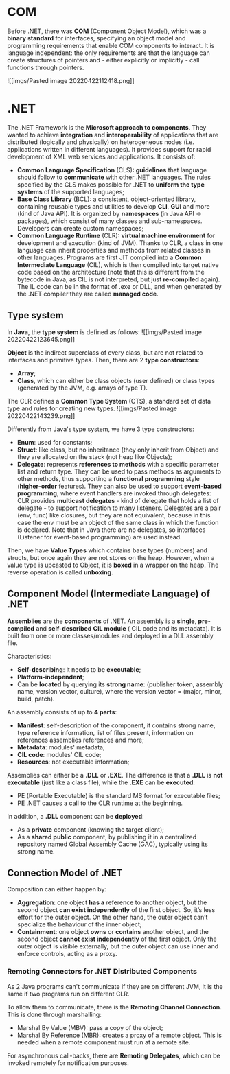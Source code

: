# COM
Before .NET, there was **COM** (Component Object Model), which was a **binary standard** for interfaces, specifying an object model and programming requirements that enable COM components to interact. It is language independent: the only requirements are that the language can create structures of pointers and - either explicitly or implicitly - call functions through pointers.

![[imgs/Pasted image 20220422112418.png]]

# .NET
The .NET Framework is the **Microsoft approach to components**. They wanted to achieve **integration** and **interoperability** of applications that are distributed (logically and physically) on heterogeneous nodes (i.e. applications written in different languages). It provides support for rapid development of XML web services and applications. It consists of:
- **Common Language Specification** (CLS): **guidelines** that language should follow to **communicate** with other .NET languages. The rules specified by the CLS makes possible for .NET to **uniform the type systems** of the supported languages;
- **Base Class Library** (BCL): a consistent, object-oriented library, containing reusable types and utilities to develop **CLI**, **GUI** and more (kind of Java API). It is organized by **namespaces** (in Java API -> packages), which consist of many classes and sub-namespaces. Developers can create custom namespaces;
- **Common Language Runtime** (CLR): **virtual machine environment** for development and execution (kind of JVM). Thanks to CLR, a class in one language can inherit properties and methods from related classes in other languages. Programs are first JIT compiled into a **Common Intermediate Language** (CIL), which is then compiled into target native code based on the architecture (note that this is different from the bytecode in Java, as CIL is not interpreted, but just **re-compiled** again). The IL code can be in the format of .exe or DLL, and when generated by the .NET compiler they are called **managed code**.

## Type system
In **Java**, the **type system** is defined as follows:
![[imgs/Pasted image 20220422123645.png]]

**Object** is the indirect superclass of every class, but are not related to interfaces and primitive types. Then, there are 2 **type constructors**:
- **Array**;
- **Class**, which can either be class objects (user defined) or class types (generated by the JVM, e.g. arrays of type T).

The CLR defines a **Common Type System** (CTS), a standard set of data type and rules for creating new types.
![[imgs/Pasted image 20220422143239.png]]

Differently from Java's type system, we have 3 type constructors:
- **Enum**: used for constants;
- **Struct**: like class, but no inheritance (they only inherit from Object) and they are allocated on the stack (not heap like Objects);
- **Delegate**: represents **references to methods** with a specific parameter list and return type. They can be used to pass methods as arguments to other methods, thus supporting a **functional programming** style (**higher-order** features). They can also be used to support **event-based programming**, where event handlers are invoked through delegates: CLR provides **multicast delegates** - kind of delegate that holds a list of delegate - to support notification to many listeners. Delegates are a pair (env, func) like closures, but they are not equivalent, because in this case the env must be an object of the same class in which the function is declared. Note that in Java there are no delegates, so interfaces (Listener for event-based programming) are used instead.

Then, we have **Value Types** which contains base types (numbers) and structs, but once again they are not stores on the heap. However, when a value type is upcasted to Object, it is **boxed** in a wrapper on the heap. The reverse operation is called **unboxing**.

## Component Model (Intermediate Language) of .NET
**Assemblies** are the **components** of .NET. An assembly is a **single**, **pre-compiled** and **self-described** **CIL module** ( CIL code and its metadata). It is built from one or more classes/modules and deployed in a DLL assembly file.

Characteristics:
- **Self-describing**: it needs to be **executable**;
- **Platform-independent**;
- Can be **located** by querying its **strong name**: (publisher token, assembly name, version vector, culture), where the version vector = (major, minor, build, patch).

An assembly consists of up to **4 parts**:
- **Manifest**: self-description of the component, it contains strong name, type reference information, list of files present, information on references assemblies references and more;
- **Metadata**: modules' metadata;
- **CIL code**: modules' CIL code;
- **Resources**: not executable information;

Assemblies can either be a **.DLL** or **.EXE**. The difference is that a **.DLL** is **not executable** (just like a class file), while the **.EXE** can be **executed**:
- PE (Portable Executable) is the standard MS format for executable files;
- PE .NET causes a call to the CLR runtime at the beginning.

In addition, a **.DLL** component can be **deployed**:
- As a **private** component (knowing the target client);
- As a **shared public** component, by publishing it in a centralized repository named Global Assembly Cache (GAC), typically using its strong name.

## Connection Model of .NET
Composition can either happen by:
- **Aggregation**: one object **has a** reference to another object, but the second object **can exist independently** of the first object. So, it’s less effort for the outer object. On the other hand, the outer object can’t specialize the behaviour of the inner object;
- **Containment**: one object **owns** or **contains** another object, and the second object **cannot exist independently** of the first object. Only the outer object is visible externally, but the outer object can use inner and enforce controls, acting as a proxy.

### Remoting Connectors for .NET Distributed Components
As 2 Java programs can't communicate if they are on different JVM, it is the same if two programs run on different CLR.

To allow them to communicate, there is the **Remoting Channel Connection**. This is done through marshalling:
- Marshal By Value (MBV): pass a copy of the object;
- Marshal By Reference (MBR): creates a proxy of a remote object. This is needed when a remote component must run at a remote site.

For asynchronous call-backs, there are **Remoting Delegates**, which can be invoked remotely for notification purposes.